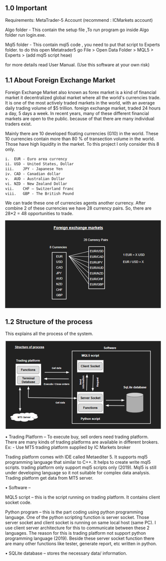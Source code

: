## 1.0 Important

Requirements: MetaTrader-5 Account (recommend : ICMarkets account)

Algo folder - This contain the setup file ,To run program go inside Algo folder run login.exe.

Mql5 folder - This contain mql5 code , you need to put that script to Experts folder. 
	  to do this open Metatrader5 go File > Open Data Folder > MQL5 > Experts > (add mql5 script heae)

for more details read User Manual. (Use this software at your own risk)




## 1.1 About Foreign Exchange Market

  Foreign Exchange Market also known as forex market is a kind of financial market it decentralized global market where all the world's currencies trade. It is one of the most actively traded markets in the world, with an average daily trading volume of $5 trillion. foreign exchange market, traded 24 hours a day, 5 days a week. In recent years, many of these different financial markets are open to the public. because of that there are many individual traders exist. 

  Mainly there are 10 developed floating currencies (G10) in the world. These 10 currencies contain more than 80 % of transection volume in the world. Those have high liquidity in the market. To this project I only consider this 8 only. 

    i.	EUR - Euro area currency
    ii.	USD - United States, Dollar
    iii.	JPY - Japanese Yen
    iv.	CAD - Canadian dollar
    v.	AUD - Australian Dollar
    vi.	NZD - New Zealand Dollar
    vii.	CHF – Switzerland franc
    viii.	GBP - The British Pound

  We can trade these one of currencies agents another currency. After combine 2 of these currencies we have 28 currency pairs.  So, there are 28*2 = 48 opportunities to trade. 

![](images/28_pairs.PNG)






## 1.2 Structure of the process

This explains all the process of the system.

![](images/structure_of_process.PNG)


•	Trading Platform – To execute buy, sell orders need trading platform. There are many kinds of trading platforms are available in different brokers. 
Ex: - Use MT5 trading platform supplied by IC Markets broker

Trading platform comes with IDE called Metaediter 5. It supports mql5 programming language that similar to C++. It helps to create write mql5 scripts. trading platform only support mql5 scripts only (2019). Mql5 is still under developing language so it not suitable for complex data analysis. Trading platform get data from MT5 server.


•	Software – 

MQL5 script – this is the script running on trading platform. It contains client socket code. 

Python program – this is the part coding using python programming language. One of the python scripting function is server socket.
Those server socket and client socket is running on same local host (same PC). I use client server architecture for this to communicate between these 2 languages. The reason for this is trading platform not support python programming language (2019). 
Beside these server socket function there are many other functions like tester, generate report, etc written in python. 

•	SQLite database – stores the necessary data/ information.








